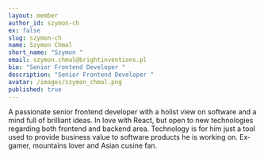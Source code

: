 ```yaml
---
layout: member
author_id: szymon-ch
ex: false
slug: szymon-ch
name: Szymon Chmal
short_name: "Szymon "
email: szymon.chmal@brightinventions.pl
bio: "Senior Frontend Developer "
description: "Senior Frontend Developer "
avatar: /images/szymon_chmal.png
published: true
---
```

A passionate senior frontend developer with a holist view on software and a mind full of brilliant ideas. In love with React, but open to new technologies regarding both frontend and backend area. Technology is for him just a tool used to provide business value to software products he is working on. Ex-gamer, mountains lover and Asian cusine fan. 
